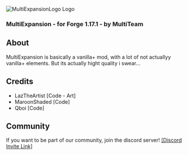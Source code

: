 
![MultiExpansionLogo Logo](url)
### MultiExpansion - for Forge 1.17.1 - by MultiTeam

## About
MultiExpansion is basically a vanilla+ mod, with a lot of not actuallyy vanilla+ elements. But its actually hight quality i swear...

## Credits
- LazTheArtist [Code - Art]
- MaroonShaded [Code]
- Qboi [Code]

## Community
If you want to be part of our community, join the discord server!
[[Discord Invite Link]](http://discord.gg/sTdenHy)
